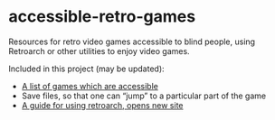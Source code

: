 # accessible-retro-games

Resources for retro video games accessible to blind people, using Retroarch or other utilities to enjoy video games.

Included in this project (may be updated):

* [A list of games which are accessible](games-list.md)
* Save files, so that one can “jump” to a particular part of the game
* [A guide for using retroarch, opens new site](https://docs.libretro.com/guides/retroarch-accessibility-guide/)
